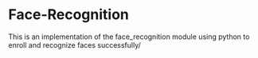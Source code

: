 # Face-Recognition
This is an implementation of the face_recognition module using python to enroll and recognize faces successfully/
